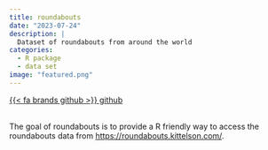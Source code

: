 ```yaml
---
title: roundabouts
date: "2023-07-24"
description: |
  Dataset of roundabouts from around the world
categories:
  - R package
  - data set
image: "featured.png"
---
```






<div class="project-buttons">
<a href="https://github.com/EmilHvitfeldt/roundabouts">
  {{< fa brands github >}} github
</a>
</div>
<br>

The goal of roundabouts is to provide a R friendly way to access the roundabouts data from <https://roundabouts.kittelson.com/>.
